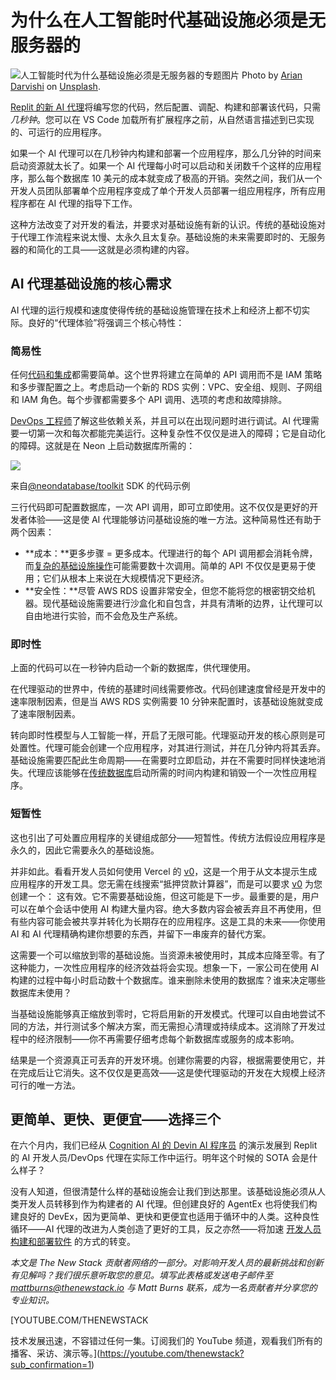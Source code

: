 # 为什么在人工智能时代基础设施必须是无服务器的

![人工智能时代为什么基础设施必须是无服务器的专题图片](https://cdn.thenewstack.io/media/2024/11/8699427a-arian-darvishi-wh-rpfr_3_m-unsplash-1024x682.jpg)
Photo by [Arian Darvishi](https://unsplash.com/@arianismmm?utm_content=creditCopyText&utm_medium=referral&utm_source=unsplash) on [Unsplash](https://unsplash.com/photos/person-using-laptops-wh-RPfR_3_M?utm_content=creditCopyText&utm_medium=referral&utm_source=unsplash).

[Replit 的新 AI 代理](https://blog.replit.com/introducing-replit-agent)将编写您的代码，然后配置、调配、构建和部署该代码，只需*几秒钟*。您可以在 VS Code 加载所有扩展程序之前，从自然语言描述到已实现的、可运行的应用程序。

如果一个 AI 代理可以在几秒钟内构建和部署一个应用程序，那么几分钟的时间来启动资源就太长了。如果一个 AI 代理每小时可以启动和关闭数千个这样的应用程序，那么每个数据库 10 美元的成本就变成了极高的开销。突然之间，我们从一个开发人员团队部署单个应用程序变成了单个开发人员部署一组应用程序，所有应用程序都在 AI 代理的指导下工作。

这种方法改变了对开发的看法，并要求对基础设施有新的认识。传统的基础设施对于代理工作流程来说太慢、太永久且太复杂。基础设施的未来需要即时的、无服务器的和简化的工具——这就是必须构建的内容。

## AI 代理基础设施的核心需求

AI 代理的运行规模和速度使得传统的基础设施管理在技术上和经济上都不切实际。良好的“代理体验”将强调三个核心特性：

### 简易性

任何[代码和集成](https://thenewstack.io/why-infrastructure-as-code-needs-cloud-asset-management/)都需要简单。这个世界将建立在简单的 API 调用而不是 IAM 策略和多步骤配置之上。考虑启动一个新的 RDS 实例：VPC、安全组、规则、子网组和 IAM 角色。每个步骤都需要多个 API 调用、选项的考虑和故障排除。

[DevOps 工程师](https://thenewstack.io/ai-coding-human-engineers-are-more-important-than-ever/)了解这些依赖关系，并且可以在出现问题时进行调试。AI 代理需要一切第一次和每次都能完美运行。这种复杂性不仅仅是进入的障碍；它是自动化的障碍。这就是在 Neon 上启动数据库所需的：

![](https://cdn.thenewstack.io/media/2024/11/6a2bcdf0-unnamed.png)

来自[@neondatabase/toolkit](https://github.com/neondatabase/toolkit) SDK 的代码示例

三行代码即可配置数据库，一次 API 调用，即可立即使用。这不仅仅是更好的开发者体验——这是使 AI 代理能够访问基础设施的唯一方法。这种简易性还有助于两个因素：

* **成本：**更多步骤 = 更多成本。代理进行的每个 API 调用都会消耗令牌，而[复杂的基础设施操作](https://thenewstack.io/codiac-kubernetes-doesnt-need-to-be-that-complex/)可能需要数十次调用。简单的 API 不仅仅是更易于使用；它们从根本上来说在大规模情况下更经济。
* **安全性：**尽管 AWS RDS 设置非常安全，但您不能将您的根密钥交给机器。现代基础设施需要进行沙盒化和自包含，并具有清晰的边界，让代理可以自由地进行实验，而不会危及生产系统。

### 即时性

上面的代码可以在一秒钟内启动一个新的数据库，供代理使用。

在代理驱动的世界中，传统的基建时间线需要修改。代码创建速度曾经是开发中的速率限制因素，但是当 AWS RDS 实例需要 10 分钟来配置时，该基础设施就变成了速率限制因素。

转向即时性模型与人工智能一样，开启了无限可能。代理驱动开发的核心原则是可处置性。代理可能会创建一个应用程序，对其进行测试，并在几分钟内将其丢弃。基础设施需要匹配此生命周期——在需要时立即启动，并在不需要时同样快速地消失。代理应该能够在[传统数据库](https://thenewstack.io/columnar-storage-a-developers-key-to-real-time-analytics/)启动所需的时间内构建和销毁一个一次性应用程序。


### 短暂性

这也引出了可处置应用程序的关键组成部分——短暂性。传统方法假设应用程序是永久的，因此它需要永久的基础设施。

并非如此。看看开发人员如何使用 Vercel 的 [v0](https://v0.dev/)，这是一个用于从文本提示生成应用程序的开发工具。您无需在线搜索“抵押贷款计算器”，而是可以要求 [v0](https://v0.dev/chat/ObNYNZmQCoJ?b=b_rOkttQVXY8h) 为您创建一个：
这有效。它不需要基础设施，但这可能是下一步。最重要的是，用户可以在单个会话中使用 AI 构建大量内容。绝大多数内容会被丢弃且不再使用，但有些内容可能会被共享并转化为长期存在的应用程序。这是工具的未来——你使用 AI 和 AI 代理精确构建你想要的东西，并留下一串废弃的替代方案。

这需要一个可以缩放到零的基础设施。当资源未被使用时，其成本应降至零。有了这种能力，一次性应用程序的经济效益将会实现。想象一下，一家公司在使用 AI 构建的过程中每小时启动数十个数据库。谁来删除未使用的数据库？谁来决定哪些数据库未使用？

当基础设施能够真正缩放到零时，它将启用新的开发模式。代理可以自由地尝试不同的方法，并行测试多个解决方案，而无需担心清理或持续成本。这消除了开发过程中的经济限制——你不再需要仔细考虑每个新数据库或服务的成本影响。

结果是一个资源真正可丢弃的开发环境。创建你需要的内容，根据需要使用它，并在完成后让它消失。这不仅仅是更高效——这是使代理驱动的开发在大规模上经济可行的唯一方法。

## 更简单、更快、更便宜——选择三个

在六个月内，我们已经从 [Cognition AI 的 Devin AI 程序员](https://www.cognition.ai/blog/introducing-devin) 的演示发展到 Replit 的 AI 开发人员/DevOps 代理在实际工作中运行。明年这个时候的 SOTA 会是什么样子？

没有人知道，但很清楚什么样的基础设施会让我们到达那里。该基础设施必须从人类开发人员转移到作为构建者的 AI 代理。但创建良好的 AgentEx 也将使我们构建良好的 DevEx，因为更简单、更快和更便宜也适用于循环中的人类。这种良性循环——AI 代理的改进为人类创造了更好的工具，反之亦然——将加速 [开发人员构建和部署软件](https://thenewstack.io/go-big-or-go-home-what-github-learned-building-copilot/) 的方式的转变。

*本文是 The New Stack 贡献者网络的一部分。对影响开发人员的最新挑战和创新有见解吗？我们很乐意听取您的意见。填写此表格或发送电子邮件至 mattburns@thenewstack.io 与 Matt Burns 联系，成为一名贡献者并分享您的专业知识。*

[YOUTUBE.COM/THENEWSTACK

技术发展迅速，不容错过任何一集。订阅我们的 YouTube
频道，观看我们所有的播客、采访、演示等。](https://youtube.com/thenewstack?sub_confirmation=1)